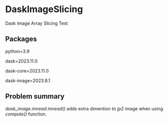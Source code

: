 # DaskImageSlicing
Dask Image Array Slicing Test

## Packages
python=3.9

dask=2023.11.0  
       
dask-core=2023.11.0

dask-image=2023.8.1

## Problem summary
*dask_image.imread.imread()* adds extra dimention to jp2 image when using *compute()* function.
